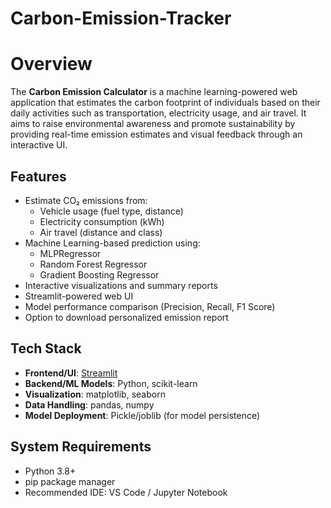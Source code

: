 # Carbon-Emission-Tracker

# Overview

The **Carbon Emission Calculator** is a machine learning-powered web application that estimates the carbon footprint of individuals based on their daily activities such as transportation, electricity usage, and air travel. It aims to raise environmental awareness and promote sustainability by providing real-time emission estimates and visual feedback through an interactive UI.



## Features

- Estimate CO₂ emissions from:
  - Vehicle usage (fuel type, distance)
  - Electricity consumption (kWh)
  - Air travel (distance and class)
- Machine Learning-based prediction using:
  - MLPRegressor
  - Random Forest Regressor
  - Gradient Boosting Regressor
- Interactive visualizations and summary reports
- Streamlit-powered web UI
- Model performance comparison (Precision, Recall, F1 Score)
- Option to download personalized emission report



##  Tech Stack

- **Frontend/UI**: [Streamlit](https://streamlit.io/)
- **Backend/ML Models**: Python, scikit-learn
- **Visualization**: matplotlib, seaborn
- **Data Handling**: pandas, numpy
- **Model Deployment**: Pickle/joblib (for model persistence)



##  System Requirements

- Python 3.8+
- pip package manager
- Recommended IDE: VS Code / Jupyter Notebook




